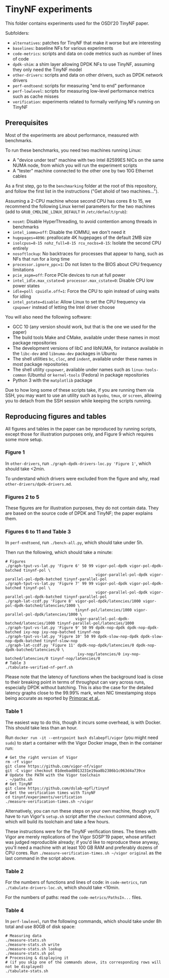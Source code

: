 # TinyNF experiments

This folder contains experiments used for the OSDI'20 TinyNF paper.

Subfolders:
- `alternatives`: patches for TinyNF that make it worse but are interesting
- `baselines`: baseline NFs for various experiments
- `code-metrics`: scripts and data on code metrics such as number of lines of code
- `dpdk-shim`: a shim layer allowing DPDK NFs to use TinyNF, assuming they only need the TinyNF model
- `other-drivers`: scripts and data on other drivers, such as DPDK network drivers
- `perf-endtoend`: scripts for measuring "end to end" performance
- `perf-lowlevel`: scripts for measuring low-level performance metrics such as cache misses
- `verification`: experiments related to formally verifying NFs running on TinyNF


## Prerequisites

Most of the experiments are about performance, measured with benchmarks.

To run these benchmarks, you need two machines running Linux:
- A "device under test" machine with two Intel 82599ES NICs on the same NUMA node, from which you will run the experiment scripts
- A "tester" machine connected to the other one by two 10G Ethernet cables

As a first step, go to the `benchmarking` folder at the root of this repository, and follow the first list in the instructions ("Get ahold of two machines...").

Assuming a 2-CPU machine whose second CPU has cores 8 to 15, we recommend the following Linux kernel parameters for the two machines (add to `GRUB_CMDLINE_LINUX_DEFAULT` in `/etc/default/grub`):
- `nosmt`: Disable HyperThreading, to avoid contention among threads in benchmarks
- `intel_iommu=off`: Disable the IOMMU, we don't need it
- `hugepages=4096`: preallocate 4K hugepages of the default 2MB size
- `isolcpus=8-15 nohz_full=8-15 rcu_nocbs=8-15`: Isolate the second CPU entirely
- `nosoftlockup`: No backtraces for processes that appear to hang, such as NFs that run for a long time
- `processor.ignore_ppc=1`: Do not listen to the BIOS about CPU frequency limitations
- `pcie_aspm=off`: Force PCIe devices to run at full power
- `intel_idle.max_cstate=0 processor.max_cstate=0`: Disable CPU low power states
- `idle=poll cpuidle.off=1`: Force the CPU to spin instead of using waits for idling
- `intel_pstate=disable`: Allow Linux to set the CPU frequency via `cpupower` instead of letting the Intel driver choose

You will also need the following software:
- GCC 10 (any version should work, but that is the one we used for the paper)
- The build tools Make and CMake, available under these names in most package repositories
- The development versions of libC and libNUMA, for instance available in the `libc-dev` and `libnuma-dev` packages in Ubuntu
- The shell utilities `bc`, `cloc`, and `indent`, available under these names in most package repositories
- The shell utility `cpupower`, available under names such as `linux-tools-common` (Ubuntu) or `kernel-tools` (Fedora) in package repositories
- Python 3 with the `matplotlib` package

Due to how long some of these scripts take, if you are running them via SSH, you may want to use an utility such as `byobu`, `tmux`, or `screen`,
allowing you to detach from the SSH session while keeping the scripts running.


## Reproducing figures and tables

All figures and tables in the paper can be reproduced by running scripts, except those for illustration purposes only, and Figure 9 which requires some more setup.


### Figure 1

In `other-drivers`, run `./graph-dpdk-drivers-loc.py 'Figure 1'`, which should take <2min.

To understand which drivers were excluded from the figure and why, read `other-drivers/dpdk-drivers.md`.


### Figures 2 to 5

These figures are for illustration purposes, they do not contain data.
They are based on the source code of DPDK and TinyNF; the paper explains them.


### Figures 6 to 11 and Table 3

In `perf-endtoend`, run `./bench-all.py`, which should take under 5h.

Then run the following, which should take a minute:

```
# Figures
./graph-tput-vs-lat.py 'Figure 6' 50 99 vigor-pol-dpdk vigor-pol-dpdk-batched tinynf-pol \
                                        vigor-parallel-pol-dpdk vigor-parallel-pol-dpdk-batched tinynf-parallel-pol
./graph-tput-vs-lat.py 'Figure 7' 99 99 vigor-pol-dpdk vigor-pol-dpdk-batched tinynf-pol \
                                        vigor-parallel-pol-dpdk vigor-parallel-pol-dpdk-batched tinynf-parallel-pol
./graph-lat-ccdf.py 'Figure 8' vigor-pol-dpdk/latencies/1000 vigor-pol-dpdk-batched/latencies/1000 \
                               tinynf-pol/latencies/1000 vigor-parallel-pol-dpdk/latencies/1000 \
                               vigor-parallel-pol-dpdk-batched/latencies/1000 tinynf-parallel-pol/latencies/1000
./graph-tput-vs-lat.py 'Figure 9' 50 99 dpdk-nop-dpdk dpdk-nop-dpdk-batched ixy-nop ixy-nop-batched tinynf-nop
./graph-tput-vs-lat.py 'Figure 10' 50 99 dpdk-slow-nop-dpdk dpdk-slow-nop-dpdk-batched tinynf-slow-nop
./graph-lat-ccdf.py 'Figure 11' dpdk-nop-dpdk/latencies/0 dpdk-nop-dpdk-batched/latencies/0 \
                                ixy-nop/latencies/0 ixy-nop-batched/latencies/0 tinynf-nop/latencies/0
# Table 3
./tabulate-verified-nf-perf.sh
```

Please note that the latency of functions when the background load is close to their breaking point in terms of throughput can vary across runs, especially DPDK without batching.
This is also the case for the detailed latency graphs close to the 99.99% mark, when NIC timestamping stops being accurate as reported by [Primorac et al.](https://dl.acm.org/doi/10.1145/3098583.3098590).


### Table 1

The easiest way to do this, though it incurs some overhead, is with Docker. This should take less than an hour.

Run `docker run -it --entrypoint bash dslabepfl/vigor` (you might need `sudo`) to start a container with the Vigor Docker image, then in the container run:

```
# Get the right version of Vigor
rm -rf vigor
git clone https://github.com/vigor-nf/vigor
git -C vigor checkout 01deebad8013231e19aa8b2386b1c063d4a739ce
# Update the PATH with the Vigor toolchain
. ~/paths.sh
# Get TinyNF
git clone https://github.com/dslab-epfl/tinynf
# Get the verification times with TinyNF
cd tinynf/experiments/verification
./measure-verification-times.sh ~/vigor
```

Alternatively, you can run these steps on your own machine, though you'll have to run Vigor's `setup.sh` script after the `checkout` command above, which will build its toolchain and take a few hours.

These instructions were for the TinyNF verification times.
The times with Vigor are merely replications of the Vigor SOSP'19 paper, whose artifact was judged reproducible already; if you'd like to reproduce these anyway,
you'll need a machine with at least 100 GB RAM and preferably dozens of CPU cores. Run `./measure-verification-times.sh ~/vigor original` as the last command in the script above.


### Table 2

For the numbers of functions and lines of code: in `code-metrics`, run `./tabulate-drivers-loc.sh`, which should take <10min.

For the numbers of paths: read the `code-metrics/PathsIn...` files.


### Table 4

In `perf-lowlevel`, run the following commands, which should take under 8h total and use 80GB of disk space:

```
# Measuring data
./measure-stats.sh
./measure-stats.sh write
./measure-stats.sh lookup
./measure-stats.sh pol
# Processing & displaying it
# (if you skip one of the commands above, its corresponding rows will not be displayed)
./tabulate-stats.sh
```
